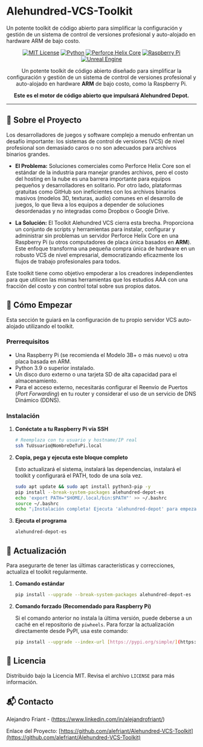 # Alehundred-VCS-Toolkit
Un potente toolkit de código abierto para simplificar la configuración y gestión de un sistema de control de versiones profesional y auto-alojado en hardware ARM de bajo costo.

<div align="center">

[![MIT License](https://img.shields.io/badge/License-MIT-blue.svg)](https://choosealicense.com/licenses/mit/)
[![Python](https://img.shields.io/badge/Python-3.9+-yellow.svg)](https://www.python.org/)
[![Perforce Helix Core](https://img.shields.io/badge/Supports-Perforce%20Helix%20Core-purple.svg)](https://www.perforce.com/products/helix-core)
[![Raspberry Pi](https://img.shields.io/badge/Runs%20on-Raspberry%20Pi-red.svg)](https://www.raspberrypi.org/)
[![Unreal Engine](https://img.shields.io/badge/For-Unreal%20Engine-blueviolet.svg)](https://www.unrealengine.com/)

Un potente toolkit de código abierto diseñado para simplificar la configuración y gestión de un sistema de control de versiones profesional y auto-alojado en hardware **ARM** de bajo costo, como la Raspberry Pi.

**Este es el motor de código abierto que impulsará Alehundred Depot.**

</div>

---

## 📖 Sobre el Proyecto

Los desarrolladores de juegos y software complejo a menudo enfrentan un desafío importante: los sistemas de control de versiones (VCS) de nivel profesional son demasiado caros o no son adecuados para archivos binarios grandes.

* **El Problema:** Soluciones comerciales como Perforce Helix Core son el estándar de la industria para manejar grandes archivos, pero el costo del hosting en la nube es una barrera importante para equipos pequeños y desarrolladores en solitario. Por otro lado, plataformas gratuitas como GitHub son ineficientes con los archivos binarios masivos (modelos 3D, texturas, audio) comunes en el desarrollo de juegos, lo que lleva a los equipos a depender de soluciones desordenadas y no integradas como Dropbox o Google Drive.

* **La Solución:** El Toolkit Alehundred VCS cierra esta brecha. Proporciona un conjunto de scripts y herramientas para instalar, configurar y administrar sin problemas un servidor Perforce Helix Core en una Raspberry Pi (u otros computadores de placa única basados en **ARM**). Este enfoque transforma una pequeña compra única de hardware en un robusto VCS de nivel empresarial, democratizando eficazmente los flujos de trabajo profesionales para todos.

Este toolkit tiene como objetivo empoderar a los creadores independientes para que utilicen las mismas herramientas que los estudios AAA con una fracción del costo y con control total sobre sus propios datos.

## 🚀 Cómo Empezar

Esta sección te guiará en la configuración de tu propio servidor VCS auto-alojado utilizando el toolkit.

### Prerrequisitos

* Una Raspberry Pi (se recomienda el Modelo 3B+ o más nuevo) u otra placa basada en ARM.
* Python 3.9 o superior instalado.
* Un disco duro externo o una tarjeta SD de alta capacidad para el almacenamiento.
* Para el acceso externo, necesitarás configurar el Reenvío de Puertos (*Port Forwarding*) en tu router y considerar el uso de un servicio de DNS Dinámico (DDNS).

### Instalación

1.  **Conéctate a tu Raspberry Pi vía SSH**

    ```bash
    # Reemplaza con tu usuario y hostname/IP real
    ssh TuUsuario@NombreDeTuPi.local
    ```
    
2.  **Copia, pega y ejecuta este bloque completo**

    Esto actualizará el sistema, instalará las dependencias, instalará el toolkit y configurará el PATH, todo de una sola vez.

    ```bash
    sudo apt update && sudo apt install python3-pip -y
    pip install --break-system-packages alehundred-depot-es
    echo 'export PATH="$HOME/.local/bin:$PATH"' >> ~/.bashrc
    source ~/.bashrc
    echo "¡Instalación completa! Ejecuta 'alehundred-depot' para empezar."
    ```

3.  **Ejecuta el programa**

    ```bash
    alehundred-depot-es
    ```
## 🔄 Actualización

Para asegurarte de tener las últimas características y correcciones, actualiza el toolkit regularmente.

1.  **Comando estándar**

    ```bash
    pip install --upgrade --break-system-packages alehundred-depot-es
    ```

2.  **Comando forzado (Recomendado para Raspberry Pi)**

    Si el comando anterior no instala la última versión, puede deberse a un caché en el repositorio de `piwheels`. Para forzar la actualización directamente desde PyPI, usa este comando:

    ```bash
    pip install --upgrade --index-url [https://pypi.org/simple/](https://pypi.org/simple/) --break-system-packages alehundred-depot-es
    ```

## 📜 Licencia

Distribuido bajo la Licencia MIT. Revisa el archivo `LICENSE` para más información.

## 📬 Contacto

Alejandro Friant - (https://www.linkedin.com/in/alejandrofriant/)

Enlace del Proyecto: [https://github.com/alefriant/Alehundred-VCS-Toolkit](https://github.com/alefriant/Alehundred-VCS-Toolkit)
